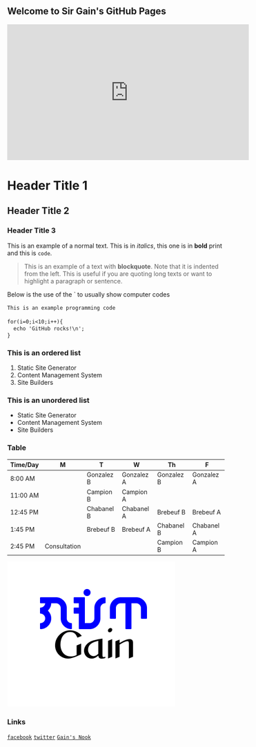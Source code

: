 ## Welcome to Sir Gain's GitHub Pages

<iframe width="560" height="315" src="https://www.youtube.com/embed/Oc53wR3yJW8" title="YouTube video player" frameborder="0" allow="accelerometer; autoplay; clipboard-write; encrypted-media; gyroscope; picture-in-picture" allowfullscreen></iframe>

# Header Title 1
## Header Title 2
### Header Title 3

This is an example of a normal text. This is in *italics*, this one is in **bold** print and this is `code`.

> This is an example of a text with **blockquote**. Note that it is indented from the left. This is useful if you are quoting long texts or want to highlight a paragraph or sentence.

Below is the use of the ` to usually show computer codes

```code
This is an example programming code

for(i=0;i<10;i++){
  echo 'GitHub rocks!\n';
}
```

### This is an ordered list
1. Static Site Generator
2. Content Management System
3. Site Builders

### This is an unordered list
- Static Site Generator
- Content Management System
- Site Builders

### Table

| Time/Day | M | T | W | Th | F |
-----------|---|---|---|----|---|
| 8:00 AM |  |Gonzalez B | Gonzalez A | Gonzalez B | Gonzalez A |
| 11:00 AM |  | Campion B | Campion A |  |  |
| 12:45 PM |  | Chabanel B | Chabanel A | Brebeuf B | Brebeuf A |
| 1:45 PM |  | Brebeuf B | Brebeuf A | Chabanel B | Chabanel A |
| 2:45 PM | Consultation |  |  | Campion B | Campion A |


![name ko](gain-font-filipino.png)

### Links

[`facebook`](https://www.facebook.com/sirgain)
[`twitter`](https://www.twitter.com/sirgain)
[`Gain's Nook`](http://sirgain.droppages.com/)

